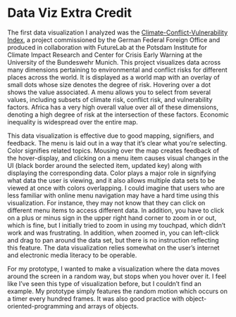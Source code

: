 # Data Viz Extra Credit


The first data visualization I analyzed was the [Climate-Conflict-Vulnerability Index](https://climate-conflict.org/www/data-pages/hazards), a project commissioned by the German Federal Foreign Office and produced in collaboration with FutureLab at the Potsdam Institute for Climate Impact Research and Center for Crisis Early Warning at the University of the Bundeswehr Munich. This project visualizes data across many dimensions pertaining to environmental and conflict risks for different places across the world. It is displayed as a world map with an overlay of small dots whose size denotes the degree of risk. Hovering over a dot shows the value associated. A menu allows you to select from several values, including subsets of climate risk, conflict risk, and vulnerability factors. Africa has a very high overall value over all of these dimensions, denoting a high degree of risk at the intersection of these factors. Economic inequality is widespread over the entire map. 

This data visualization is effective due to good mapping, signifiers, and feedback. The menu is laid out in a way that it’s clear what you’re selecting. Color signifies related topics. Mousing over the map creates feedback of the hover-display, and clicking on a menu item causes visual changes in the UI (black border around the selected item, updated key) along with displaying the corresponding data. Color plays a major role in signifying what data the user is viewing, and it also allows multiple data sets to be viewed at once with colors overlapping. I could imagine that users who are less familiar with online menu navigation may have a hard time using this visualization. For instance, they may not know that they can click on different menu items to access different data. In addition, you have to click on a plus or minus sign in the upper right  hand corner to zoom in or out, which is fine, but I initially tried to zoom in using my touchpad, which didn’t work and was frustrating. In addition, when zoomed in, you can left-click and drag to pan around the data set, but there is no instruction reflecting this feature. The data visualization relies somewhat on the user’s internet and electronic media literacy to be operable.

For my prototype, I wanted to make a visualization  where the data moves around the screen in a random way, but stops when you hover over it. I feel like I’ve seen this type of visualization before, but I couldn’t find an example. My prototype simply features the random motion which occurs on a timer every hundred frames. It was also good practice with object-oriented-programming and arrays of objects.
